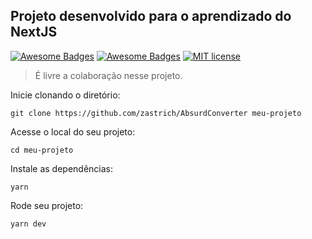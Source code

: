 
## Projeto desenvolvido para o aprendizado do NextJS

[![Awesome Badges](https://img.shields.io/badge/learning-nextjs-green.svg)](https://nextjs.org/) [![Awesome Badges](https://img.shields.io/badge/by-zastrich-red.svg)](https://nextjs.org/) [![MIT license](https://img.shields.io/badge/License-MIT-blue.svg)](https://lbesson.mit-license.org/)


> É livre a colaboração nesse projeto.

Inicie clonando o diretório:

    git clone https://github.com/zastrich/AbsurdConverter meu-projeto

Acesse o local do seu projeto:

    cd meu-projeto

Instale as dependências:

    yarn

Rode seu projeto:

    yarn dev
